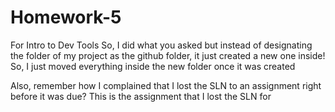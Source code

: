 # Homework-5
For Intro to Dev Tools
So, I did what you asked but instead of designating the folder of my project as the github folder, it just created a new one inside! So, I just moved everything inside the new folder once it was created

Also, remember how I complained that I lost the SLN to an assignment right before it was due? This is the assignment that I lost the SLN for
